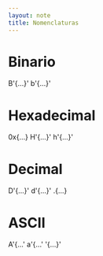 ```yaml
---
layout: note
title: Nomenclaturas
---
```


# Binario
B'{...}'
b'{...}'

# Hexadecimal
0x{...}
H'{...}'
h'{...}'

# Decimal
D'{...}'
d'{...}'
.{...}

# ASCII
A'{...'
a'{...'
'{...}'